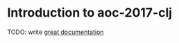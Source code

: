 # Introduction to aoc-2017-clj

TODO: write [great documentation](http://jacobian.org/writing/what-to-write/)
